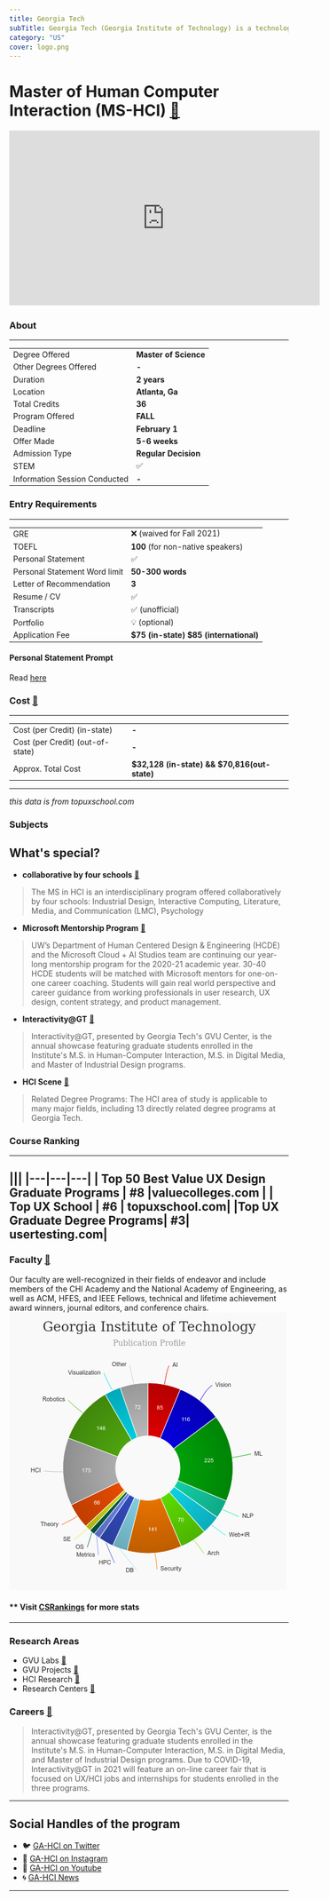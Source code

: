 ```yaml
---
title: Georgia Tech
subTitle: Georgia Tech (Georgia Institute of Technology) is a technology-focused college in Atlanta, Ga, and one of the top research universities in the USA.
category: "US"
cover: logo.png
---
```


# Master of Human Computer Interaction (MS-HCI) [🔗](http://mshci.gatech.edu/)
<iframe width="560" height="315" src="https://www.youtube.com/embed/6kylRHpYw6E" frameborder="0" allow="accelerometer; autoplay; clipboard-write; encrypted-media; gyroscope; picture-in-picture" allowfullscreen></iframe>

### About
---
|   |   |
|---|---|
| Degree Offered |  **Master of Science** |
| Other Degrees Offered| **-**|
| Duration       | **2 years**                      |
| Location       | **Atlanta, Ga**          |
| Total Credits  | **36**                           | 
| Program Offered| **FALL**|
|Deadline| **February 1**  |
|Offer Made| **5-6 weeks**|
|Admission Type| **Regular Decision** |
|STEM| ✅ |
|Information Session Conducted| **-** |


### Entry Requirements
---
|   |   |
|---|---|
| GRE | ❌ (waived for Fall 2021)|
| TOEFL       | **100** (for non-native speakers)|
| Personal Statement       | ✅          |
|Personal Statement Word limit| **50-300 words** |
| Letter of Recommendation  | **3**                           | 
|Resume / CV|✅|
|Transcripts|✅ (unofficial) |
|Portfolio|💡 (optional) |
|Application Fee| **$75 (in-state) $85 (international)** |



#### Personal Statement Prompt
Read [here](https://admission.gatech.edu/first-year/personal-essays)

### Cost [🔗](http://www.bursar.gatech.edu/content/tuition-fees)
---
|   |   |
|---|---|
| Cost (per Credit) (in-state)      | **-**          |
| Cost (per Credit) (out-of-state)      | **-**      |
|Approx. Total Cost| **$32,128 (in-state) && $70,816(out-state)**|
---
*this data is from topuxschool.com*

### Subjects

## What's special?

* **collaborative by four schools** [🔗](https://mshci.gatech.edu/program/about)
>The MS in HCI is an interdisciplinary program offered collaboratively by four schools: Industrial Design, Interactive Computing, Literature, Media, and Communication (LMC), Psychology



* **Microsoft Mentorship Program** [🔗](https://www.hcde.washington.edu/microsoft-mentor)
> UW’s Department of Human Centered Design & Engineering (HCDE) and the Microsoft Cloud + AI Studios team are continuing our year-long mentorship program for the 2020-21 academic year. 30-40 HCDE students will be matched with Microsoft mentors for one-on-one career coaching. Students will gain real world perspective and career guidance from working professionals in user research, UX design, content strategy, and product management.


* **Interactivity@GT** [🔗](http://interactivity.cc.gatech.edu/)
> Interactivity@GT, presented by Georgia Tech's GVU Center, is the annual showcase featuring graduate students enrolled in the Institute's M.S. in Human-Computer Interaction, M.S. in Digital Media, and Master of Industrial Design programs. 

* **HCI Scene** [🔗](https://mshci.gatech.edu/industry/HCIscene)
> Related Degree Programs: The HCI area of study is applicable to many major fields, including 13 directly related degree programs at Georgia Tech.


### Course Ranking
---
|||
|---|---|---|
| Top 50 Best Value UX Design Graduate Programs  | **#8**  |valuecolleges.com | 
| Top UX School      | **#6**      | topuxschool.com|
|Top UX Graduate Degree Programs| **#3**| usertesting.com|
---

### Faculty [🔗](https://mshci.gatech.edu/faculty) 
Our faculty are well-recognized in their fields of endeavor and include members of the CHI Academy and the National Academy of Engineering, as well as ACM, HFES, and IEEE Fellows, technical and lifetime achievement award winners, journal editors, and conference chairs.
![research_stats](research_stats.png)

#### ** Visit [CSRankings](http://csrankings.org/#/index?all&us) for more stats 

---
### Research Areas
* GVU Labs [🔗](http://gvu.gatech.edu/research/labs )
* GVU Projects [🔗](http://gvu.gatech.edu/research/projects)
* HCI Research [🔗](https://mshci.gatech.edu/research/centers)
* Research Centers [🔗](https://mshci.gatech.edu/research/research_centers)


### Careers  [🔗](http://interactivity.cc.gatech.edu/)
> Interactivity@GT, presented by Georgia Tech's GVU Center, is the annual showcase featuring graduate students enrolled in the Institute's M.S. in Human-Computer Interaction, M.S. in Digital Media, and Master of Industrial Design programs. Due to COVID-19, Interactivity@GT in 2021 will feature an on-line career fair that is focused on UX/HCI jobs and internships for students enrolled in the three programs. 

---
## Social Handles of the program

* 🐦  [GA-HCI on Twitter ](https://twitter.com/gthci?lang=en)  
* 💢  [GA-HCI on Instagram ](https://www.instagram.com/georgiatechhci/) 
* 🛑  [GA-HCI on Youtube](https://www.youtube.com/channel/UC2AT69b1caaV-GSY2cVvNQA/featured)
* 🌀  [GA-HCI News](https://mshci.gatech.edu/news_events)

---















